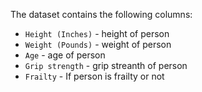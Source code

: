 The dataset contains the following columns:
- `Height (Inches)` - height of person
- `Weight (Pounds)` - weight of person
- `Age` - age of person
- `Grip strength` - grip streanth of person
- `Frailty` - If person is frailty or not
